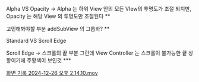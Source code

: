 Alpha VS Opacity → Alpha 는 하위 View 안의 모든 VIew의 투명도가 조절 되지만, Opacity 는 해당 View 의 투명도만 조절된다 **

고민해봐야할 부분 addSubView 의 그룹화? **

Standard VS Scroll Edge

Scroll Edge → 스크롤의 끝 부분 그런데 View Controller 는 스크롤이 불가능한 끝 상황이기에 주황색이 보인것 ***

[화면 기록 2024-12-26 오후 2.14.10.mov](https://prod-files-secure.s3.us-west-2.amazonaws.com/0299fd1c-c5a2-4ae1-ac93-c2ef14ecbc05/9400bb34-e3ba-4661-8c3e-404c26448a99/%E1%84%92%E1%85%AA%E1%84%86%E1%85%A7%E1%86%AB_%E1%84%80%E1%85%B5%E1%84%85%E1%85%A9%E1%86%A8_2024-12-26_%E1%84%8B%E1%85%A9%E1%84%92%E1%85%AE_2.14.10.mov)
